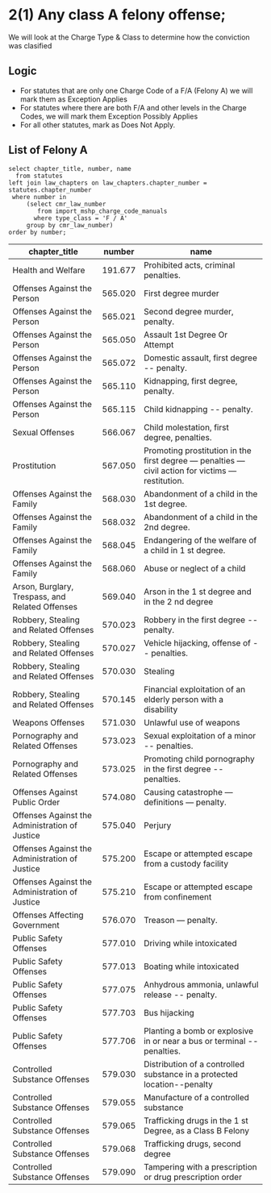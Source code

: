 # 2(1)  Any class A felony offense;

We will look at the Charge Type & Class to determine how the conviction was clasified

## Logic
* For statutes that are only one Charge Code of a F/A (Felony A) we will mark them as Exception Applies
* For statutes where there are both F/A and other levels in the Charge Codes, we will mark them Exception Possibly Applies
* For all other statutes, mark as Does Not Apply.


## List of Felony A

```
select chapter_title, number, name
  from statutes 
left join law_chapters on law_chapters.chapter_number = statutes.chapter_number
 where number in
     (select cmr_law_number
        from import_mshp_charge_code_manuals 
       where type_class = 'F / A'
     group by cmr_law_number) 
order by number;
```

| chapter_title                                   | number  | name                                                                                                   |
| ----------------------------------------------- | ------- | ------------------------------------------------------------------------------------------------------ |
| Health and Welfare                              | 191.677 | Prohibited acts, criminal penalties.                                                                   |
| Offenses Against the Person                     | 565.020 | First degree murder                                                                                    |
| Offenses Against the Person                     | 565.021 | Second degree murder, penalty.                                                                         |
| Offenses Against the Person                     | 565.050 | Assault 1st Degree Or Attempt                                                                          |
| Offenses Against the Person                     | 565.072 | Domestic assault, first degree -- penalty.                                                             |
| Offenses Against the Person                     | 565.110 | Kidnapping, first degree, penalty.                                                                     |
| Offenses Against the Person                     | 565.115 | Child kidnapping -- penalty.                                                                           |
| Sexual Offenses                                 | 566.067 | Child molestation, first degree, penalties.                                                            |
| Prostitution                                    | 567.050 | Promoting prostitution in the first degree — penalties — civil action for victims — restitution.       |
| Offenses Against the Family                     | 568.030 | Abandonment of a child in the 1st  degree.                                                             |
| Offenses Against the Family                     | 568.032 | Abandonment of a child in the 2nd  degree.                                                             |
| Offenses Against the Family                     | 568.045 | Endangering of the welfare of a child in 1 st  degree.                                                 |
| Offenses Against the Family                     | 568.060 | Abuse or neglect of a child                                                                            |
| Arson, Burglary, Trespass, and Related Offenses | 569.040 | Arson in the 1 st  degree and in the 2 nd  degree                                                      |
| Robbery, Stealing and Related Offenses          | 570.023 | Robbery in the first degree -- penalty.                                                                |
| Robbery, Stealing and Related Offenses          | 570.027 | Vehicle hijacking, offense of -- penalties.                                                            |
| Robbery, Stealing and Related Offenses          | 570.030 | Stealing                                                                                               |
| Robbery, Stealing and Related Offenses          | 570.145 | Financial exploitation of an elderly person with a disability                                          |
| Weapons Offenses                                | 571.030 | Unlawful use of weapons                                                                                |
| Pornography and Related Offenses                | 573.023 | Sexual exploitation of a minor -- penalties.                                                           |
| Pornography and Related Offenses                | 573.025 | Promoting child pornography in the first degree -- penalties.                                          |
| Offenses Against Public Order                   | 574.080 | Causing catastrophe — definitions — penalty.                                                           |
| Offenses Against the Administration of Justice  | 575.040 | Perjury                                                                                                |
| Offenses Against the Administration of Justice  | 575.200 | Escape or attempted escape from a custody facility                                                     |
| Offenses Against the Administration of Justice  | 575.210 | Escape or attempted escape from confinement                                                            |
| Offenses Affecting Government                   | 576.070 | Treason — penalty.                                                                                     |
| Public Safety Offenses                          | 577.010 | Driving while intoxicated                                                                              |
| Public Safety Offenses                          | 577.013 | Boating while intoxicated                                                                              |
| Public Safety Offenses                          | 577.075 | Anhydrous ammonia, unlawful release -- penalty.                                                        |
| Public Safety Offenses                          | 577.703 | Bus hijacking                                                                                          |
| Public Safety Offenses                          | 577.706 | Planting a bomb or explosive in or near a bus or terminal -- penalties.                                |
| Controlled Substance Offenses                   | 579.030 | Distribution of a controlled substance in a protected location--penalty                                |
| Controlled Substance Offenses                   | 579.055 | Manufacture of a controlled substance                                                                  |
| Controlled Substance Offenses                   | 579.065 | Trafficking drugs in the 1 st  Degree, as a Class B Felony                                             |
| Controlled Substance Offenses                   | 579.068 | Trafficking drugs, second degree                                                                       |
| Controlled Substance Offenses                   | 579.090 | Tampering with a prescription or drug prescription order                                               |
